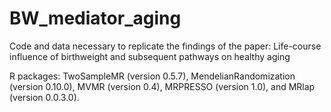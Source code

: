 # BW_mediator_aging
Code and data necessary to replicate the findings of the paper: Life-course influence of birthweight and subsequent pathways on healthy aging

R packages: TwoSampleMR (version 0.5.7), MendelianRandomization (version 0.10.0), MVMR (version 0.4), MRPRESSO (version 1.0), and MRlap (version 0.0.3.0).
